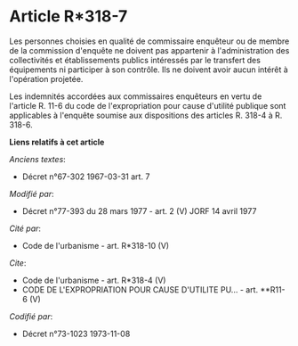 # Article R*318-7

Les personnes choisies en qualité de commissaire enquêteur ou de membre de la commission d'enquête ne doivent pas appartenir
à l'administration des collectivités et établissements publics intéressés par le transfert des équipements ni participer à
son contrôle. Ils ne doivent avoir aucun intérêt à l'opération projetée. 

Les indemnités accordées aux commissaires enquêteurs en vertu de l'article R. 11-6 du code de l'expropriation pour cause
d'utilité publique sont applicables à l'enquête soumise aux dispositions des articles R. 318-4 à R. 318-6.

**Liens relatifs à cet article**

_Anciens textes_:

  - Décret n°67-302 1967-03-31 art. 7

_Modifié par_:

  - Décret n°77-393 du 28 mars 1977 - art. 2 (V) JORF 14 avril 1977

_Cité par_:

  - Code de l'urbanisme - art. R*318-10 (V)

_Cite_:

  - Code de l'urbanisme - art. R*318-4 (V)
  - CODE DE L'EXPROPRIATION POUR CAUSE D'UTILITE PU... - art. **R11-6 (V)

_Codifié par_:

  - Décret n°73-1023 1973-11-08
